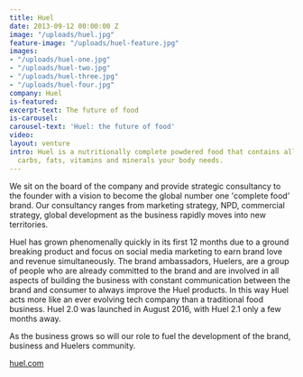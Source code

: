 ```yaml
---
title: Huel
date: 2013-09-12 00:00:00 Z
image: "/uploads/huel.jpg"
feature-image: "/uploads/huel-feature.jpg"
images:
- "/uploads/huel-one.jpg"
- "/uploads/huel-two.jpg"
- "/uploads/huel-three.jpg"
- "/uploads/huel-four.jpg"
company: Huel
is-featured: 
excerpt-text: The future of food
is-carousel: 
carousel-text: 'Huel: the future of food'
video: 
layout: venture
intro: Huel is a nutritionally complete powdered food that contains all the protein,
  carbs, fats, vitamins and minerals your body needs.
---
```


We sit on the board of the company and provide strategic consultancy to the founder with a vision to become the global number one 'complete food’ brand. Our consultancy ranges from marketing strategy, NPD, commercial strategy, global development as the business rapidly moves into new territories.

Huel has grown phenomenally quickly in its first 12 months due to a ground breaking product and focus on social media marketing to earn brand love and revenue simultaneously. The brand ambassadors, Huelers, are a group of people who are already committed to the brand and are involved in all aspects of building the business with constant communication between the brand and consumer to always improve the Huel products. In this way Huel acts more like an ever evolving tech company than a traditional food business. Huel 2.0 was launched in August 2016, with Huel 2.1 only a few months away.

As the business grows so will our role to fuel the development of the brand, business and Huelers community.

[huel.com](https://huel.com)